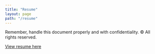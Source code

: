 ```yaml
---
title: "Resume"
layout: page
path: "/resume"
---
```


Remember, handle this document properly and with confidentiality. © All rights reserved.

<a href="/cv-aivaras-simulis.pdf" target="_blank">View resume here</a>
